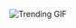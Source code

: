![Trending GIF](https://media0.giphy.com/media/v1.Y2lkPThiYjIxNzcyZHpoNG8wMzFzM2R2eXdmZjRydWNoN2Q2Y2J5cjBydGowbnlzZHg0ZCZlcD12MV9naWZzX3NlYXJjaCZjdD1n/YQitE4YNQNahy/giphy.gif)
